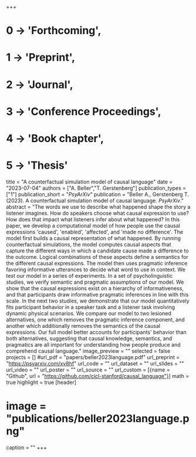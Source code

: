 +++
# 0 -> 'Forthcoming',
# 1 -> 'Preprint',
# 2 -> 'Journal',
# 3 -> 'Conference Proceedings',
# 4 -> 'Book chapter',
# 5 -> 'Thesis'

title = "A counterfactual simulation model of causal language"
date = "2023-07-04"
authors = ["A. Beller","T. Gerstenberg"]
publication_types = ["1"]
publication_short = "_PsyArXiv_"
publication = "Beller A., Gerstenberg T. (2023). A counterfactual simulation model of causal language. _PsyArXiv_."
abstract = "The words we use to describe what happened shape the story a listener imagines. How do speakers choose what causal expression to use? How does that impact what listeners infer about what happened? In this paper, we develop a computational model of how people use the causal expressions 'caused', 'enabled', 'affected', and 'made no difference'. The model first builds a causal representation of what happened. By running counterfactual simulations, the model computes causal aspects that capture the different ways in which a candidate cause made a difference to the outcome. Logical combinations of these aspects define a semantics for the different causal expressions. The model then uses pragmatic inference favoring informative utterances to decide what word to use in context. We test our model in a series of experiments. In a set of psycholinguistic studies, we verify semantic and pragmatic assumptions of our model. We show that the causal expressions exist on a hierarchy of informativeness, and that participants draw informative pragmatic inferences in line with this scale. In the next two studies, we demonstrate that our model quantitatively fits participant behavior in a speaker task and a listener task involving dynamic physical scenarios. We compare our model to two lesioned alternatives, one which removes the pragmatic inference component, and another which additionally removes the semantics of the causal expressions. Our full model better accounts for participants' behavior than both alternatives, suggesting that causal knowledge, semantics, and pragmatics are all important for understanding how people produce and comprehend causal language."
image_preview = ""
selected = false
projects = []
#url_pdf = "papers/beller2023language.pdf"
url_preprint = "https://psyarxiv.com/xv8hf"
url_code = ""
url_dataset = ""
url_slides = ""
url_video = ""
url_poster = ""
url_source = ""
url_custom = [{name = "Github", url = "https://github.com/cicl-stanford/causal_language"}]
math = true
highlight = true
[header]
# image = "publications/beller2023language.png"
caption = ""
+++